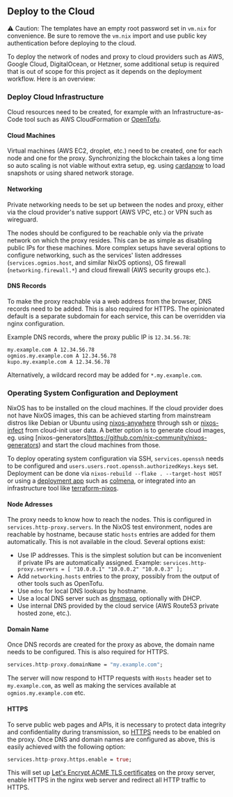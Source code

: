 ## Deploy to the Cloud

⚠ Caution: The templates have an empty root password set in `vm.nix` for convenience. Be sure to remove the `vm.nix` import and use public key authentication before deploying to the cloud.

To deploy the network of nodes and proxy to cloud providers such as AWS, Google Cloud, DigitalOcean, or Hetzner, some additional setup is required that is out of scope for this project as it depends on the deployment workflow. Here is an overview:

### Deploy Cloud Infrastructure

Cloud resources need to be created, for example with an Infrastructure-as-Code tool such as AWS CloudFormation or [OpenTofu](https://opentofu.org/).

#### Cloud Machines

Virtual machines (AWS EC2, droplet, etc.) need to be created, one for each node and one for the proxy. Synchronizing the blockchain takes a long time so auto scaling is not viable without extra setup, eg. using [cardanow](https://github.com/mlabs-haskell/cardanow/) to load snapshots or using shared network storage.

#### Networking

Private networking needs to be set up between the nodes and proxy, either via the cloud provider's native support (AWS VPC, etc.) or VPN such as wireguard.

The nodes should be configured to be reachable only via the private network on which the proxy resides. This can be as simple as disabling public IPs for these machines. More complex setups have several options to configure networking, such as the services' listen addresses (`services.ogmios.host`, and similar NixOS options), OS firewall (`networking.firewall.*`) and cloud firewall (AWS security groups etc.).

#### DNS Records

To make the proxy reachable via a web address from the browser, DNS records need to be added. This is also required for HTTPS. The opinionated default is a separate subdomain for each service, this can be overridden via nginx configuration.

Example DNS records, where the proxy public IP is `12.34.56.78`:

```text
my.example.com A 12.34.56.78
ogmios.my.example.com A 12.34.56.78
kupo.my.example.com A 12.34.56.78
```

Alternatively, a wildcard record may be added for `*.my.example.com`.

### Operating System Configuration and Deployment

NixOS has to be installed on the cloud machines. If the cloud provider does not have NixOS images, this can be achieved starting from mainstream distros like Debian or Ubuntu using [nixos-anywhere](https://github.com/nix-community/nixos-anywhere) through ssh or [nixos-infect](https://github.com/elitak/nixos-infect) from cloud-init user data. A better option is to generate cloud images, eg. using [nixos-generators]https://github.com/nix-community/nixos-generators) and start the cloud machines from those.

To deploy operating system configuration via SSH, `services.openssh` needs to be configured and `users.users.root.openssh.authorizedKeys.keys` set. Deployment can be done via `nixos-rebuild --flake . --target-host HOST` or using a [deployment app](https://github.com/nix-community/awesome-nix?tab=readme-ov-file#deployment-tools) such as [colmena](https://github.com/zhaofengli/colmena), or integrated into an infrastructure tool like [terraform-nixos](https://github.com/nix-community/terraform-nixos).

#### Node Adresses

The proxy needs to know how to reach the nodes. This is configured in `services.http-proxy.servers`. In the NixOS test environment, nodes are reachable by hostname, because static `hosts` entries are added for them automatically. This is not available in the cloud. Several options exist:

- Use IP addresses. This is the simplest solution but can be inconvenient if private IPs are automatically assigned. Example:
  `services.http-proxy.servers = [ "10.0.0.1" "10.0.0.2" "10.0.0.3" ];`
- Add `networking.hosts` entries to the proxy, possibly from the output of other tools such as OpenTofu.
- Use `mdns` for local DNS lookups by hostname.
- Use a local DNS server such as [dnsmasq](https://dnsmasq.org/doc.html), optionally with DHCP.
- Use internal DNS provided by the cloud service (AWS Route53 private hosted zone, etc.).

#### Domain Name

Once DNS records are created for the proxy as above, the domain name needs to be configured. This is also required for HTTPS.

```nix
services.http-proxy.domainName = "my.example.com";
```

The server will now respond to HTTP requests with `Hosts` header set to `my.example.com`, as well as making the services available at `ogmios.my.example.com` etc.

#### HTTPS

To serve public web pages and APIs, it is necessary to protect data integrity and confidentiality during transmission, so [HTTPS](https://en.wikipedia.org/wiki/HTTPS) needs to be enabled on the proxy. Once DNS and domain names are configured as above, this is easily achieved with the following option:

```nix
services.http-proxy.https.enable = true;
```

This will set up [Let's Encrypt ACME TLS certificates](https://letsencrypt.org/how-it-works/) on the proxy server, enable HTTPS in the nginx web server and redirect all HTTP traffic to HTTPS.
